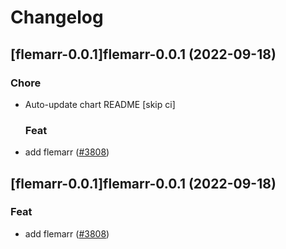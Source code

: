# Changelog



## [flemarr-0.0.1]flemarr-0.0.1 (2022-09-18)

### Chore

- Auto-update chart README [skip ci]

  ### Feat

- add flemarr ([#3808](https://github.com/truecharts/charts/issues/3808))




## [flemarr-0.0.1]flemarr-0.0.1 (2022-09-18)

### Feat

- add flemarr ([#3808](https://github.com/truecharts/charts/issues/3808))
